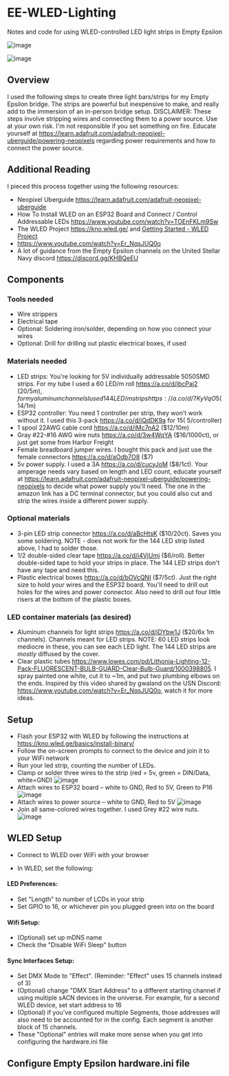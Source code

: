 # EE-WLED-Lighting
Notes and code for using WLED-controlled LED light strips in Empty Epsilon

![image](https://github.com/MrDionysus/EE-WLED-Lighting/assets/26928293/66115c23-b336-424a-af48-23c20545893c)

![image](https://github.com/MrDionysus/EE-WLED-Lighting/assets/26928293/8c971bc6-63a7-4dec-bea3-1bff3368dfca)

## Overview
I used the following steps to create three light bars/strips for my Empty Epsilon bridge.  The strips are powerful but inexpensive to make, and really add to the immersion of an in-person bridge setup.
DISCLAIMER: These steps involve stripping wires and connecting them to a power source.  Use at your own risk.  I'm not responsible if you set something on fire. Educate yourself at https://learn.adafruit.com/adafruit-neopixel-uberguide/powering-neopixels regarding power requirements and how to connect the power source.

## Additional Reading
I pieced this process together using the following resources:
- Neopixel Uberguide https://learn.adafruit.com/adafruit-neopixel-uberguide
- How To Install WLED on an ESP32 Board and Connect / Control Addressable LEDs https://www.youtube.com/watch?v=TOEnFKLm9Sw
- The WLED Project https://kno.wled.ge/ and [Getting Started - WLED Project ](https://kno.wled.ge/basics/getting-started/)
- https://www.youtube.com/watch?v=Er_NqsJUQ0o
- A lot of guidance from the Empty Epsilon channels on the United Stellar Navy discord https://discord.gg/KHBQeEU

## Components
### Tools needed
- Wire strippers
- Electrical tape
- Optional: Soldering iron/solder, depending on how you connect your wires
- Optional: Drill for drilling out plastic electrical boxes, if used

### Materials needed
- LED strips: You're looking for 5V individually addressable 5050SMD strips.  For my tube I used a 60 LED/m roll https://a.co/d/ibcPaj2 ($20/5m), for my aluminum channels I used 144 LED/m strips https://a.co/d/7KyVqO5 ($14/1m)
- ESP32 controller: You need 1 controller per strip, they won't work without it.  I used this 3-pack https://a.co/d/iQdDK9a for $15 (~$5/controller)
- 1 spool 22AWG cable cord https://a.co/d/iMc7nA2 ($12/10m)
- Gray #22-#16 AWG wire nuts https://a.co/d/3w4WqYA ($16/1000ct), or just get some from Harbor Freight
- Female breadboard jumper wires. I bought this pack and just use the female connectors https://a.co/d/aOdb7O8 ($7)
- 5v power supply. I used a 3A https://a.co/d/cucyJoM ($8/1ct).  Your amperage needs vary based on length and LED count, educate yourself at https://learn.adafruit.com/adafruit-neopixel-uberguide/powering-neopixels to decide what power supply you'll need.  The one in the amazon link has a DC terminal connector, but you could also cut and strip the wires inside a different power supply.  

### Optional materials 
- 3-pin LED strip connector https://a.co/d/aBcHtsK ($10/20ct). Saves you some soldering. NOTE - does not work for the 144 LED strip listed above, I had to solder those.
- 1/2 double-sided clear tape https://a.co/d/i4VjUmj ($6/roll). Better double-sided tape to hold your strips in place.  The 144 LED strips don't have any tape and need this.
- Plastic electrical boxes https://a.co/d/bOVcQNI ($7/5ct). Just the right size to hold your wires and the ESP32 board.  You'll need to drill out holes for the wires and power connector.  Also need to drill out four little risers at the bottom of the plastic boxes.

### LED container materials (as desired)
- Aluminum channels for light strips https://a.co/d/iDYbw1J ($20/6x 1m channels). Channels meant for LED strips.  NOTE: 60 LED strips look mediocre in these, you can see each LED light.  The 144 LED strips are *mostly* diffused by the cover.
- Clear plastic tubes https://www.lowes.com/pd/Lithonia-Lighting-12-Pack-FLUORESCENT-BULB-GUARD-Clear-Bulb-Guard/1000398805. I spray painted one white, cut it to ~1m, and put two plumbing elbows on the ends.  Inspired by this video shared by gwaland on the USN Discord: https://www.youtube.com/watch?v=Er_NqsJUQ0o, watch it for more ideas.

## Setup
- Flash your ESP32 with WLED by following the instructions at https://kno.wled.ge/basics/install-binary/
- Follow the on-screen prompts to connect to the device and join it to your WiFi network
- Run your led strip, counting the number of LEDs.
- Clamp or solder three wires to the strip (red = 5v, green = DIN/Data, white=GND) ![image](https://github.com/MrDionysus/EE-WLED-Lighting/assets/26928293/f6204b30-84d5-4d8a-831a-20ae21bedb6f)
- Attach wires to ESP32 board – white to GND, Red to 5V, Green to P16 ![image](https://github.com/MrDionysus/EE-WLED-Lighting/assets/26928293/529e88b1-d549-444c-9f65-7b4c127be72e)
- Attach wires to power source – white to GND, Red to 5V ![image](https://github.com/MrDionysus/EE-WLED-Lighting/assets/26928293/da6b4c20-cd11-490f-bfb5-bf4922099de4)
- Join all same-colored wires together.  I used Grey #22 wire nuts. ![image](https://github.com/MrDionysus/EE-WLED-Lighting/assets/26928293/06e3bc25-e242-4a03-8f52-d19d6551d579)

## WLED Setup
- Connect to WLED over WiFi with your browser

- In WLED, set the following:

#### LED Preferences:
- Set "Length" to number of LCDs in your strip
- Set GPIO to 16, or whichever pin you plugged green into on the board 

#### Wifi Setup: 
- (Optional) set up mDNS name
- Check the "Disable WiFi Sleep" button

#### Sync Interfaces Setup: 
- Set DMX Mode to "Effect".  (Reminder: "Effect" uses 15 channels instead of 3)
- (Optional) change "DMX Start Address" to a different starting channel if using multiple sACN devices in the universe.  For example, for a second WLED device, set start address to 16
- (Optional) if you've configured multiple Segments, those addresses will also need to be accounted for in the config.  Each segment is another block of 15 channels.
- These "Optional" entries will make more sense when you get into configuring the hardware.ini file

## Configure Empty Epsilon hardware.ini file





 








